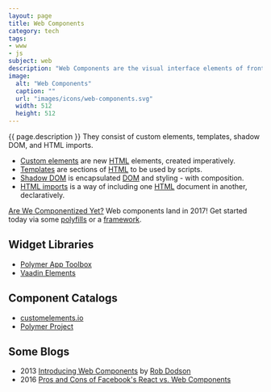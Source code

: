 ```yaml
---
layout: page
title: Web Components
category: tech
tags:
- www
- js
subject: web
description: "Web Components are the visual interface elements of front-end applications."
image:
  alt: "Web Components"
  caption: ""
  url: "images/icons/web-components.svg"
  width: 512
  height: 512
---
```


{{ page.description }}
They consist of custom elements, templates, shadow DOM, and HTML imports.

* [Custom elements](http://www.html5rocks.com/en/tutorials/webcomponents/customelements/) are new [HTML]({{site.baseurl}}tech/html.html) elements, created imperatively.
* [Templates](http://webcomponents.org/articles/introduction-to-template-element/) are sections of [HTML]({{site.baseurl}}tech/html.html) to be used by scripts.
* [Shadow DOM](https://w3c.github.io/webcomponents/spec/shadow/) is encapsulated [DOM](https://developer.mozilla.org/en-US/docs/Web/API/Document_Object_Model) and styling - with composition.
* [HTML imports](https://w3c.github.io/webcomponents/spec/imports/) is a way of including one [HTML]({{site.baseurl}}tech/html.html) document in another, declaratively.

[Are We Componentized Yet?](https://jonrimmer.github.io/are-we-componentized-yet/)
Web components land in 2017!
Get started today via some [polyfills]({{site.baseurl}}tech/polyfills.html) or a
[framework]({{site.baseurl}}tech/js-frameworks.html).

Widget Libraries
---------
* [Polymer App Toolbox](https://www.polymer-project.org/1.0/toolbox/)
* [Vaadin Elements](https://vaadin.com/elements)

Component Catalogs
--------
* [customelements.io](https://customelements.io/)
* [Polymer Project](https://elements.polymer-project.org/)

Some Blogs
-----
* 2013 [Introducing Web Components](https://css-tricks.com/modular-future-web-components/)  by [Rob Dodson](http://twitter.com/rob_dodson)
* 2016 [Pros and Cons of Facebook's React vs. Web Components](https://programmers.stackexchange.com/questions/225400/pros-and-cons-of-facebooks-react-vs-web-components-polymer)
